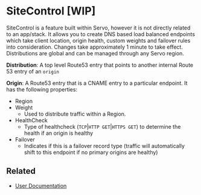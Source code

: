 # SiteControl [WIP]

SiteControl is a feature built within Servo, however it is not directly related to an app/stack. It allows you to create DNS based load balanced endpoints which take client location, origin health, custom weights and failover rules into consideration. Changes take approximately 1 minute to take effect. Distributions are global and can be managed through any Servo region.

**Distribution**: A top level Route53 entry that points to another internal Route 53 entry of an `origin`

**Origin**: A Route53 entry that is a CNAME entry to a particular endpoint. It has the following properties:

* Region
* Weight
  * Used to distribute traffic within a Region.
* HealthCheck
  * Type of healthcheck (`TCP`|`HTTP GET`|`HTTPS GET`) to determine the health if an origin is healthy
* Failover
  * Indicates if this is a failover record type (traffic will automatically shift to this endpoint if no primary origins are healthy)

## Related
* [User Documentation](README.md)
